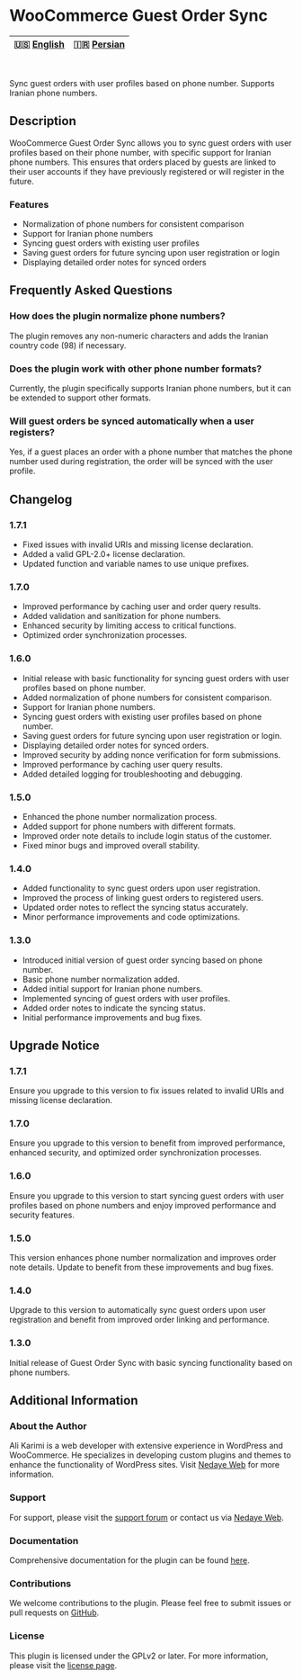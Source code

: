 # WooCommerce Guest Order Sync

| 🇺🇸 [English](README.md) | 🇮🇷 [Persian](README-FA.md) |
|--------------------------|----------------------------|
<br>

Sync guest orders with user profiles based on phone number. Supports Iranian phone numbers.

## Description

WooCommerce Guest Order Sync allows you to sync guest orders with user profiles based on their phone number, with specific support for Iranian phone numbers. This ensures that orders placed by guests are linked to their user accounts if they have previously registered or will register in the future.

### Features

- Normalization of phone numbers for consistent comparison
- Support for Iranian phone numbers
- Syncing guest orders with existing user profiles
- Saving guest orders for future syncing upon user registration or login
- Displaying detailed order notes for synced orders

## Frequently Asked Questions

### How does the plugin normalize phone numbers?

The plugin removes any non-numeric characters and adds the Iranian country code (98) if necessary.

### Does the plugin work with other phone number formats?

Currently, the plugin specifically supports Iranian phone numbers, but it can be extended to support other formats.

### Will guest orders be synced automatically when a user registers?

Yes, if a guest places an order with a phone number that matches the phone number used during registration, the order will be synced with the user profile.

## Changelog

### 1.7.1

- Fixed issues with invalid URIs and missing license declaration.
- Added a valid GPL-2.0+ license declaration.
- Updated function and variable names to use unique prefixes.

### 1.7.0

- Improved performance by caching user and order query results.
- Added validation and sanitization for phone numbers.
- Enhanced security by limiting access to critical functions.
- Optimized order synchronization processes.

### 1.6.0

- Initial release with basic functionality for syncing guest orders with user profiles based on phone number.
- Added normalization of phone numbers for consistent comparison.
- Support for Iranian phone numbers.
- Syncing guest orders with existing user profiles based on phone number.
- Saving guest orders for future syncing upon user registration or login.
- Displaying detailed order notes for synced orders.
- Improved security by adding nonce verification for form submissions.
- Improved performance by caching user query results.
- Added detailed logging for troubleshooting and debugging.

### 1.5.0

- Enhanced the phone number normalization process.
- Added support for phone numbers with different formats.
- Improved order note details to include login status of the customer.
- Fixed minor bugs and improved overall stability.

### 1.4.0

- Added functionality to sync guest orders upon user registration.
- Improved the process of linking guest orders to registered users.
- Updated order notes to reflect the syncing status accurately.
- Minor performance improvements and code optimizations.

### 1.3.0

- Introduced initial version of guest order syncing based on phone number.
- Basic phone number normalization added.
- Added initial support for Iranian phone numbers.
- Implemented syncing of guest orders with user profiles.
- Added order notes to indicate the syncing status.
- Initial performance improvements and bug fixes.

## Upgrade Notice

### 1.7.1

Ensure you upgrade to this version to fix issues related to invalid URIs and missing license declaration.

### 1.7.0

Ensure you upgrade to this version to benefit from improved performance, enhanced security, and optimized order synchronization processes.

### 1.6.0

Ensure you upgrade to this version to start syncing guest orders with user profiles based on phone numbers and enjoy improved performance and security features.

### 1.5.0

This version enhances phone number normalization and improves order note details. Update to benefit from these improvements and bug fixes.

### 1.4.0

Upgrade to this version to automatically sync guest orders upon user registration and benefit from improved order linking and performance.

### 1.3.0

Initial release of Guest Order Sync with basic syncing functionality based on phone numbers.

## Additional Information

### About the Author

Ali Karimi is a web developer with extensive experience in WordPress and WooCommerce. He specializes in developing custom plugins and themes to enhance the functionality of WordPress sites. Visit [Nedaye Web](https://nedayeweb.ir) for more information.

### Support

For support, please visit the [support forum](https://wordpress.org/support/plugin/guest-order-sync) or contact us via [Nedaye Web](https://nedayeweb.ir).

### Documentation

Comprehensive documentation for the plugin can be found [here](https://github.com/clonerdev/WooCommerce-Guest-Order-Sync).

### Contributions

We welcome contributions to the plugin. Please feel free to submit issues or pull requests on [GitHub](https://github.com/clonerdev/WooCommerce-Guest-Order-Sync).

### License

This plugin is licensed under the GPLv2 or later. For more information, please visit the [license page](https://www.gnu.org/licenses/gpl-2.0.html).
